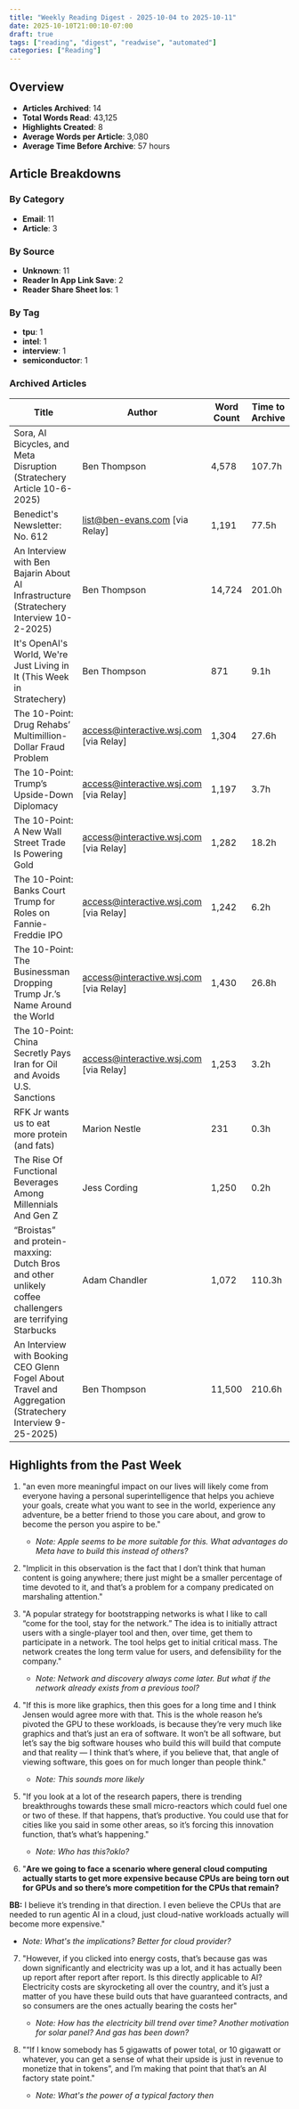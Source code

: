 ```yaml
---
title: "Weekly Reading Digest - 2025-10-04 to 2025-10-11"
date: 2025-10-10T21:00:10-07:00
draft: true
tags: ["reading", "digest", "readwise", "automated"]
categories: ["Reading"]
---
```

## Overview

- **Articles Archived**: 14
- **Total Words Read**: 43,125
- **Highlights Created**: 8
- **Average Words per Article**: 3,080
- **Average Time Before Archive**: 57 hours

## Article Breakdowns

### By Category

- **Email**: 11
- **Article**: 3

### By Source

- **Unknown**: 11
- **Reader In App Link Save**: 2
- **Reader Share Sheet Ios**: 1

### By Tag

- **tpu**: 1
- **intel**: 1
- **interview**: 1
- **semiconductor**: 1

### Archived Articles

| Title | Author | Word Count | Time to Archive |
|-------|--------|------------|-----------------|
| Sora, AI Bicycles, and Meta Disruption (Stratechery Article 10-6-2025) | Ben Thompson | 4,578 | 107.7h |
| Benedict's Newsletter: No. 612 | list@ben-evans.com [via Relay] | 1,191 | 77.5h |
| An Interview with Ben Bajarin About AI Infrastructure (Stratechery Interview 10-2-2025) | Ben Thompson | 14,724 | 201.0h |
| It's OpenAI's World, We're Just Living in It (This Week in Stratechery) | Ben Thompson | 871 | 9.1h |
| The 10-Point: Drug Rehabs’ Multimillion-Dollar Fraud Problem | access@interactive.wsj.com [via Relay] | 1,304 | 27.6h |
| The 10-Point: Trump’s Upside-Down Diplomacy | access@interactive.wsj.com [via Relay] | 1,197 | 3.7h |
| The 10-Point: A New Wall Street Trade Is Powering Gold | access@interactive.wsj.com [via Relay] | 1,282 | 18.2h |
| The 10-Point: Banks Court Trump for Roles on Fannie-Freddie IPO | access@interactive.wsj.com [via Relay] | 1,242 | 6.2h |
| The 10-Point: The Businessman Dropping Trump Jr.’s Name Around the World | access@interactive.wsj.com [via Relay] | 1,430 | 26.8h |
|  The 10-Point: China Secretly Pays Iran for Oil and Avoids U.S. Sanctions | access@interactive.wsj.com [via Relay] | 1,253 | 3.2h |
| RFK Jr wants us to eat more protein (and fats) | Marion Nestle | 231 | 0.3h |
| The Rise Of Functional Beverages Among Millennials And Gen Z | Jess Cording | 1,250 | 0.2h |
| “Broistas” and protein-maxxing: Dutch Bros and other unlikely coffee challengers are terrifying Starbucks | Adam Chandler | 1,072 | 110.3h |
| An Interview with Booking CEO Glenn Fogel About Travel and Aggregation (Stratechery Interview 9-25-2025) | Ben Thompson | 11,500 | 210.6h |

## Highlights from the Past Week

1. "an even more meaningful impact on our lives will likely come from everyone having a personal superintelligence that helps you achieve your goals, create what you want to see in the world, experience any adventure, be a better friend to those you care about, and grow to become the person you aspire to be."
   - *Note: Apple seems to be more suitable for this. What advantages do Meta have to build this instead of others?*

2. "Implicit in this observation is the fact that I don’t think that human content is going anywhere; there just might be a smaller percentage of time devoted to it, and that’s a problem for a company predicated on marshaling attention."

3. "A popular strategy for bootstrapping networks is what I like to call “come for the tool, stay for the network.” The idea is to initially attract users with a single-player tool and then, over time, get them to participate in a network. The tool helps get to initial critical mass. The network creates the long term value for users, and defensibility for the company."
   - *Note: Network and discovery always come later. But what if the network already exists from a previous tool?*

4. "If this is more like graphics, then this goes for a long time and I think Jensen would agree more with that. This is the whole reason he’s pivoted the GPU to these workloads, is because they’re very much like graphics and that’s just an era of software. It won’t be all software, but let’s say the big software houses who build this will build that compute and that reality — I think that’s where, if you believe that, that angle of viewing software, this goes on for much longer than people think."
   - *Note: This sounds more likely*

5. "If you look at a lot of the research papers, there is trending breakthroughs towards these small micro-reactors which could fuel one or two of these. If that happens, that’s productive. You could use that for cities like you said in some other areas, so it’s forcing this innovation function, that’s what’s happening."
   - *Note: Who has this?oklo?*

6. "**Are we going to face a scenario where general cloud computing actually starts to get more expensive because CPUs are being torn out for GPUs and so there’s more competition for the CPUs that remain?**

**BB:** I believe it’s trending in that direction. I even believe the CPUs that are needed to run agentic AI in a cloud, just cloud-native workloads actually will become more expensive."
   - *Note: What's the implications? Better for cloud provider?*

7. "However, if you clicked into energy costs, that’s because gas was down significantly and electricity was up a lot, and it has actually been up report after report after report. Is this directly applicable to AI? Electricity costs are skyrocketing all over the country, and it’s just a matter of you have these build outs that have guaranteed contracts, and so consumers are the ones actually bearing the costs her"
   - *Note: How has the electricity bill trend over time? Another motivation for solar panel? And gas has been down?*

8. "“If I know somebody has 5 gigawatts of power total, or 10 gigawatt or whatever, you can get a sense of what their upside is just in revenue to monetize that in tokens”, and I’m making that point that that’s an AI factory state point."
   - *Note: What's the power of a typical factory then*
